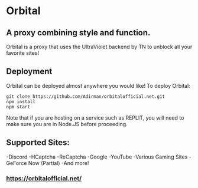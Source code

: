 # Orbital
## A proxy combining style and function. 
Orbital is a proxy that uses the UltraViolet backend by TN to unblock all your favorite sites!
## Deployment
Orbital can be deployed almost anywhere you would like! 
To deploy Orbital:

```
git clone https://github.com/Adirman/orbitalofficial.net.git
npm install
npm start
```
Note that if you are hosting on a service such as REPLIT, you will need to make sure you are in Node.JS before proceeding.
## Supported Sites:
-Discord
-HCaptcha
-ReCaptcha
-Google
-YouTube
-Various Gaming Sites
-GeForce Now (Partial)
-And more!


### https://orbitalofficial.net/
